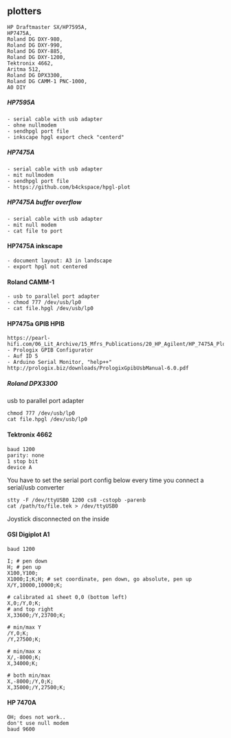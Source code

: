 ## plotters

    HP Draftmaster SX/HP7595A,
    HP7475A,
    Roland DG DXY-980,
    Roland DG DXY-990,
    Roland DG DXY-885,
    Roland DG DXY-1200,
    Tektronix 4662,
    Aritma 512,
    Roland DG DPX3300,
    Roland DG CAMM-1 PNC-1000,
    A0 DIY




##### HP7595A
    - serial cable with usb adapter
    - ohne nullmodem
    - sendhpgl port file
    - inkscape hpgl export check "centerd"

##### HP7475A
    - serial cable with usb adapter
    - mit nullmodem
    - sendhpgl port file
    - https://github.com/b4ckspace/hpgl-plot

##### HP7475A buffer overflow
    - serial cable with usb adapter
    - mit null modem
    - cat file to port

#### HP7475A inkscape
    - document layout: A3 in landscape 
    - export hpgl not centered

#### Roland CAMM-1
    - usb to parallel port adapter
    - chmod 777 /dev/usb/lp0
    - cat file.hpgl /dev/usb/lp0

#### HP7475a GPIB HPIB
    https://pearl-hifi.com/06_Lit_Archive/15_Mfrs_Publications/20_HP_Agilent/HP_7475A_Plotter/HP_7475A_Op_Interconnect.pdf
    - Prologix GPIB Configurator
    - Auf ID 5
    - Arduino Serial Monitor, "help++"
    http://prologix.biz/downloads/PrologixGpibUsbManual-6.0.pdf

##### Roland DPX3300
usb to parallel port adapter

    chmod 777 /dev/usb/lp0
    cat file.hpgl /dev/usb/lp0


#### Tektronix 4662
    baud 1200
    parity: none
    1 stop bit
    device A

You have to set the serial port config below every time you connect a serial/usb converter

    stty -F /dev/ttyUSB0 1200 cs8 -cstopb -parenb
    cat /path/to/file.tek > /dev/ttyUSB0

Joystick disconnected on the inside

#### GSI Digiplot A1

    baud 1200
    
    I; # pen down
    H; # pen up
    X100,Y100;
    X1000;I;K;H; # set coordinate, pen down, go absolute, pen up
    X/Y,10000,10000;K;  
    
    # calibrated a1 sheet 0,0 (bottom left)
    X,0;/Y,0;K;  
    # and top right
    X,33600;/Y,23700;K;    

    # min/max Y
    /Y,0;K;
    /Y,27500;K;
    
    # min/max x
    X/,-8000;K;
    X,34000;K;

    # both min/max
    X,-8000;/Y,0;K;
    X,35000;/Y,27500;K;

#### HP 7470A

    OH; does not work..
    don't use null modem
    baud 9600
